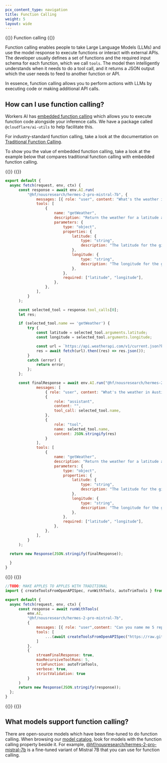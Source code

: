 ```yaml
---
pcx_content_type: navigation
title: Function Calling
weight: 5
layout: wide
---
```


{{<heading-pill style="beta">}} Function calling {{</heading-pill>}}

Function calling enables people to take Large Language Models (LLMs) and use the model response to execute functions or interact with external APIs. The developer usually defines a set of functions and the required input schema for each function, which we call `tools`. The model then intelligently understands when it needs to do a tool call, and it returns a JSON output which the user needs to feed to another function or API.

In essence, function calling allows you to perform actions with LLMs by executing code or making additional API calls.

## How can I use function calling?
Workers AI has [embedded function calling](/workers-ai/function-calling/embedded-function-calling/) which allows you to execute function code alongside your inference calls. We have a package called `@cloudflare/ai-utils` to help facilitate this.

For industry-standard function calling, take a look at the documentation on [Traditional Function Calling](/workers-ai/function-calling/traditional-function-calling/).

To show you the value of embedded function calling, take a look at the example below that compares traditional function calling with embedded function calling.

{{<tabs labels="Traditional | Embedded">}}
  {{<tab label="Traditional" default="true">}}
  ```js
export default {
    async fetch(request, env, ctx) {
        const response = await env.AI.run(
            "@hf/nousresearch/hermes-2-pro-mistral-7b", {
                messages: [{ role: "user", content: "What's the weather in Austin, Texas?" }],
                tools: [
                    {
                        name: "getWeather",
                        description: "Return the weather for a latitude and longitude",
                        parameters: {
                            type: "object",
                            properties: {
                                latitude: {
                                    type: "string",
                                    description: "The latitude for the given location",
                                },
                                longitude: {
                                    type: "string",
                                    description: "The longitude for the given location",
                                },
                            },
                            required: ["latitude", "longitude"],
                        },
                    },
                ],
            }
        );

        const selected_tool = response.tool_calls[0];
        let res;

        if (selected_tool.name == 'getWeather') {
            try {
                const latitude = selected_tool.arguments.latitude;
                const longitude = selected_tool.arguments.longitude;

                const url = `https://api.weatherapi.com/v1/current.json?key=${env.WEATHERAPI_TOKEN}&q=${latitude},${longitude}`;
                res = await fetch(url).then((res) => res.json());
            }
            catch (error) {
                return error;
            };
        };

        const finalResponse = await env.AI.run("@hf/nousresearch/hermes-2-pro-mistral-7b", {
                messages: [
                    { role: "user", content: "What's the weather in Austin, Texas?" },
                    {
                        role: "assistant",
                        content: "",
                        tool_call: selected_tool.name,
                    },
                    {
                        role: "tool",
                        name: selected_tool.name,
                        content: JSON.stringify(res)
                    }
                ],
                tools: [
                    {
                        name: "getWeather",
                        description: "Return the weather for a latitude and longitude",
                        parameters: {
                            type: "object",
                            properties: {
                                latitude: {
                                    type: "string",
                                    description: "The latitude for the given location",
                                },
                                longitude: {
                                    type: "string",
                                    description: "The longitude for the given location",
                                },
                            },
                            required: ["latitude", "longitude"],
                        },
                    },
                ],                
            }
        );

    return new Response(JSON.stringify(finalResponse));
    
    }
}
  ```
  {{</tab>}}
  {{<tab label="Embedded">}}
  ```js
//TODO: MAKE APPLES TO APPLES WITH TRADITIONAL
import { createToolsFromOpenAPISpec, runWithTools, autoTrimTools } from "@cloudflare/ai-utils"

export default {
	async fetch(request, env, ctx) {
		const response = await runWithTools(
			env.AI,
			"@hf/nousresearch/hermes-2-pro-mistral-7b",
			{
				messages: [{ role: "user",content: "Can you name me 5 repos created by Cloudflare"}],
				tools: [
					...(await createToolsFromOpenAPISpec("https://raw.githubusercontent.com/github/rest-api-description/main/descriptions-next/api.github.com/api.github.com.json"))
				]
			},
			{
				streamFinalResponse: true,
				maxRecursiveToolRuns: 5,
				trimFunction: autoTrimTools,
				verbose: true,
				strictValidation: true
			}
		)
		return new Response(JSON.stringify(response));
	};
}
  ```
  {{</tab>}}
{{</tabs>}}

## What models support function calling?
There are open-source models which have been fine-tuned to do function calling. When browsing our [model catalog](/workers-ai/models/), look for models with the function calling property beside it. For example, [@hf/nousresearch/hermes-2-pro-mistral-7b](/workers-ai/models/hermes-2-pro-mistral-7b/) is a fine-tuned variant of Mistral 7B that you can use for function calling.